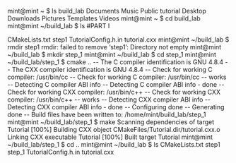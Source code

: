 mint@mint ~ $ ls
build_lab  Documents  Music     Public     tutorial
Desktop    Downloads  Pictures  Templates  Videos
mint@mint ~ $ cd build_lab
mint@mint ~/build_lab $ ls
#PART I


CMakeLists.txt  step1  TutorialConfig.h.in  tutorial.cxx
mint@mint ~/build_lab $ rmdir step1
rmdir: failed to remove ‘step1’: Directory not empty
mint@mint ~/build_lab $ mkdir step_1
mint@mint ~/build_lab $ cd step_1
mint@mint ~/build_lab/step_1 $ cmake ..
-- The C compiler identification is GNU 4.8.4
-- The CXX compiler identification is GNU 4.8.4
-- Check for working C compiler: /usr/bin/cc
-- Check for working C compiler: /usr/bin/cc -- works
-- Detecting C compiler ABI info
-- Detecting C compiler ABI info - done
-- Check for working CXX compiler: /usr/bin/c++
-- Check for working CXX compiler: /usr/bin/c++ -- works
-- Detecting CXX compiler ABI info
-- Detecting CXX compiler ABI info - done
-- Configuring done
-- Generating done
-- Build files have been written to: /home/mint/build_lab/step_1
mint@mint ~/build_lab/step_1 $ make
Scanning dependencies of target Tutorial
[100%] Building CXX object CMakeFiles/Tutorial.dir/tutorial.cxx.o
Linking CXX executable Tutorial
[100%] Built target Tutorial
mint@mint ~/build_lab/step_1 $ cd ..
mint@mint ~/build_lab $ ls
CMakeLists.txt  step1  step_1  TutorialConfig.h.in  tutorial.cxx
